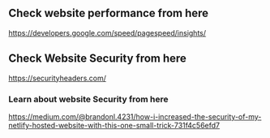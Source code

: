## Check website performance from here
https://developers.google.com/speed/pagespeed/insights/

## Check Website Security from here
https://securityheaders.com/

### Learn about website Security from here
https://medium.com/@brandonl.4231/how-i-increased-the-security-of-my-netlify-hosted-website-with-this-one-small-trick-731f4c56efd7

